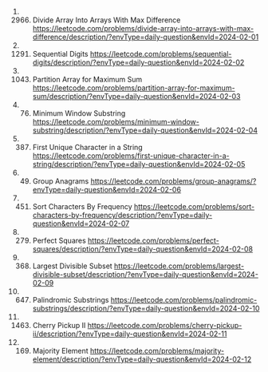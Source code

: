 1. 2966. Divide Array Into Arrays With Max Difference
https://leetcode.com/problems/divide-array-into-arrays-with-max-difference/description/?envType=daily-question&envId=2024-02-01
2. 1291. Sequential Digits
https://leetcode.com/problems/sequential-digits/description/?envType=daily-question&envId=2024-02-02
3. 1043. Partition Array for Maximum Sum
https://leetcode.com/problems/partition-array-for-maximum-sum/description/?envType=daily-question&envId=2024-02-03
4. 76. Minimum Window Substring
https://leetcode.com/problems/minimum-window-substring/description/?envType=daily-question&envId=2024-02-04
5. 387. First Unique Character in a String
https://leetcode.com/problems/first-unique-character-in-a-string/description/?envType=daily-question&envId=2024-02-05
6. 49. Group Anagrams
https://leetcode.com/problems/group-anagrams/?envType=daily-question&envId=2024-02-06
7. 451. Sort Characters By Frequency
https://leetcode.com/problems/sort-characters-by-frequency/description/?envType=daily-question&envId=2024-02-07
8. 279. Perfect Squares
https://leetcode.com/problems/perfect-squares/description/?envType=daily-question&envId=2024-02-08
9. 368. Largest Divisible Subset
https://leetcode.com/problems/largest-divisible-subset/description/?envType=daily-question&envId=2024-02-09
10. 647. Palindromic Substrings
https://leetcode.com/problems/palindromic-substrings/description/?envType=daily-question&envId=2024-02-10
11. 1463. Cherry Pickup II
https://leetcode.com/problems/cherry-pickup-ii/description/?envType=daily-question&envId=2024-02-11
12. 169. Majority Element
https://leetcode.com/problems/majority-element/description/?envType=daily-question&envId=2024-02-12
